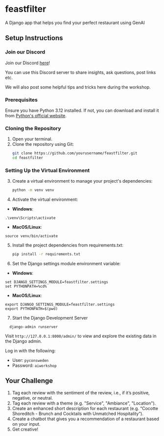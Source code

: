 # feastfilter
A Django app that helps you find your perfect restaurant using GenAI

## Setup Instructions

### Join our Discord

Join our Discord [here](https://discord.gg/CCuyvffe)!

You can use this Discord server to share insights, ask questions, post links etc.

We will also post some helpful tips and tricks here during the workshop.

### Prerequisites
Ensure you have Python 3.12 installed. If not, you can download and install it from [Python's official website](https://www.python.org/downloads/release/python-3120/).

### Cloning the Repository
1. Open your terminal.
2. Clone the repository using Git:
   ```bash
   git clone https://github.com/yourusername/feastfilter.git
   cd feastfilter

### Setting Up the Virtual Environment
3. Create a virtual environment to manage your project's dependencies:
   ```bash
   python -m venv venv

4. Activate the virtual environment:

  - **Windows**:
  ```
  .\venv\Scripts\activate
  ```

  - **MacOS/Linux**:
  ```
  source venv/bin/activate
  ```

5. Install the project dependencies from requirements.txt:
    ```bash
    pip install -r requirements.txt

6. Set the Django settings module environment variable:
  - **Windows**:
  ```
  set DJANGO_SETTINGS_MODULE=feastfilter.settings
  set PYTHONPATH=%cd%
  ```

  - **MacOS/Linux**:
  ```
  export DJANGO_SETTINGS_MODULE=feastfilter.settings
  export PYTHONPATH=$(pwd)
  ```

7. Start the Django Development Server

 ```
   django-admin runserver
 ```

Visit `http://127.0.0.1:8000/admin/` to view and explore the existing data in the Django admin.

Log in with the following:

 - User: `pyconsweden`
 - Password: `aiworkshop`

## Your Challenge
1. Tag each review with the sentiment of the review, i.e., if it’s positive, negative, or neutral.
2. Tag each review with a theme (e.g. "Service", "Ambiance", "Location").
3. Create an enhanced short description for each restaurant (e.g. “Cocotte Shoreditch - Brunch and Cocktails with Unmatched Hospitality”).
4. Create a chatbot that gives you a recommendation of a restaurant based on your input.
5. Get creative!
